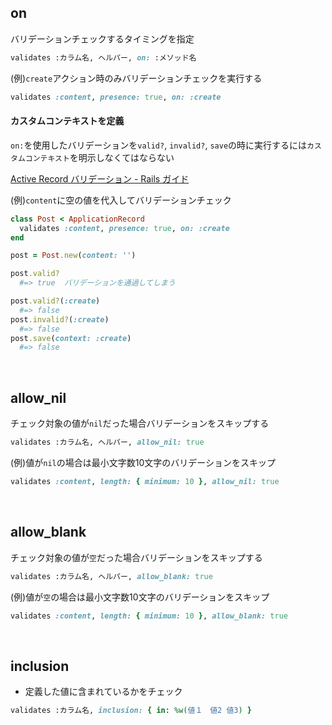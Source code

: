 ## on
バリデーションチェックするタイミングを指定
  
```rb
validates :カラム名, ヘルパー, on: :メソッド名
```
  
(例)`create`アクション時のみバリデーションチェックを実行する
```rb
validates :content, presence: true, on: :create
```
  
#### カスタムコンテキストを定義
`on:`を使用したバリデーションを`valid?`, `invalid?`, `save`の時に実行するには`カスタムコンテキスト`を明示しなくてはならない
  
[Active Record バリデーション - Rails ガイド](https://railsguides.jp/active_record_validations.html#:~:text=on%3A%E3%81%AB%E3%81%AF%E3%82%AB%E3%82%B9%E3%82%BF%E3%83%A0%E3%82%B3%E3%83%B3%E3%83%86%E3%82%AD%E3%82%B9%E3%83%88%E3%82%82%E5%AE%9A%E7%BE%A9%E3%81%A7%E3%81%8D%E3%81%BE%E3%81%99%E3%80%82%E3%82%AB%E3%82%B9%E3%82%BF%E3%83%A0%E3%82%B3%E3%83%B3%E3%83%86%E3%82%AD%E3%82%B9%E3%83%88%E3%81%AF%E3%80%81valid%3F%E3%82%84invalid%3F%E3%82%84save%E3%81%ABcontext%3A%20%E3%82%B3%E3%83%B3%E3%83%86%E3%82%AD%E3%82%B9%E3%83%88%E5%90%8D%E3%82%92%E6%B8%A1%E3%81%97%E3%81%A6%E6%98%8E%E7%A4%BA%E7%9A%84%E3%81%AB%E3%83%88%E3%83%AA%E3%82%AC%E3%83%BC%E3%81%99%E3%82%8B%E5%BF%85%E8%A6%81%E3%81%8C%E3%81%82%E3%82%8A%E3%81%BE%E3%81%99%E3%80%82)
  
(例)`content`に空の値を代入してバリデーションチェック
```rb
class Post < ApplicationRecord
  validates :content, presence: true, on: :create
end
```
```rb
post = Post.new(content: '')

post.valid?
  #=> true  バリデーションを通過してしまう

post.valid?(:create)
  #=> false
post.invalid?(:create)
  #=> false
post.save(context: :create)
  #=> false
```
    
<br>
  
## allow_nil
チェック対象の値が`nil`だった場合バリデーションをスキップする
```rb
validates :カラム名, ヘルパー, allow_nil: true
```
(例)値が`nil`の場合は最小文字数10文字のバリデーションをスキップ
```rb
validates :content, length: { minimum: 10 }, allow_nil: true
```
  
<br>
  
## allow_blank
チェック対象の値が`空`だった場合バリデーションをスキップする
```rb
validates :カラム名, ヘルパー, allow_blank: true
```
(例)値が`空`の場合は最小文字数10文字のバリデーションをスキップ
```rb
validates :content, length: { minimum: 10 }, allow_blank: true
```
  
<br>
  
## inclusion
- 定義した値に含まれているかをチェック
```rb
validates :カラム名, inclusion: { in: %w(値１　値2 値3) }
```

